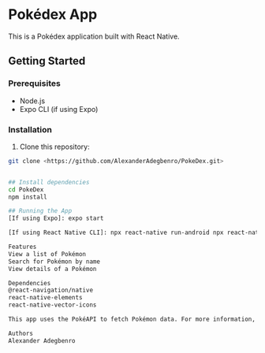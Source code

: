 # Pokédex App

This is a Pokédex application built with React Native.

## Getting Started


### Prerequisites

- Node.js
- Expo CLI (if using Expo)

### Installation

1. Clone this repository:

```bash
git clone <https://github.com/AlexanderAdegbenro/PokeDex.git>


## Install dependencies
cd PokeDex
npm install

## Running the App
[If using Expo]: expo start

[If using React Native CLI]: npx react-native run-android npx react-native run-ios

Features
View a list of Pokémon
Search for Pokémon by name
View details of a Pokémon

Dependencies
@react-navigation/native
react-native-elements
react-native-vector-icons

This app uses the PokéAPI to fetch Pokémon data. For more information, visit PokéAPI.  https://pokeapi.co/

Authors
Alexander Adegbenro

```